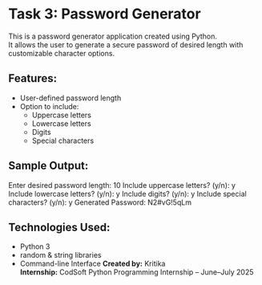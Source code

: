 # Task 3: Password Generator
This is a password generator application created using Python.  
It allows the user to generate a secure password of desired length with customizable character options.
## Features:
- User-defined password length
- Option to include:
  - Uppercase letters
  - Lowercase letters
  - Digits
  - Special characters
## Sample Output:
Enter desired password length: 10
Include uppercase letters? (y/n): y
Include lowercase letters? (y/n): y
Include digits? (y/n): y
Include special characters? (y/n): y
Generated Password: N2#vG!5qLm
## Technologies Used:
- Python 3
- random & string libraries
- Command-line Interface
**Created by:** Kritika  
**Internship:** CodSoft Python Programming Internship – June–July 2025

